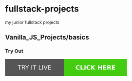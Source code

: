 # fullstack-projects
my junior fullstack projects
## Vanilla_JS_Projects/basics

### Try Out
<a href="https://marslinoed.github.io/fullstack-projects/Vanilla_JS_Projects/basics/" target="_blank">
  <img src="../../assets/icons/try-it-out.svg" alt="Try it live"> 
</a>
